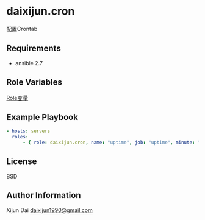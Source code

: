 daixijun.cron
=========

配置Crontab

Requirements
------------

* ansible 2.7

Role Variables
--------------

[Role变量](defaults/main.yml)

Example Playbook
----------------

```yaml
- hosts: servers
  roles:
      - { role: daixijun.cron, name: "uptime", job: "uptime", minute: "*/30" }
```

License
-------

BSD

Author Information
------------------

Xijun Dai <daixijun1990@gmail.com>
